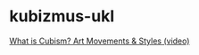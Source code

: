 # kubizmus-ukl

[What is Cubism? Art Movements & Styles (video)](https://www.youtube.com/watch?v=V6ZT1705Slw)
